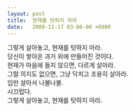 ```yaml
---
layout: post
title:  현재를 탓하지 마라
date:   2008-11-17 03-06-00 +0900
---
```

그렇게 살아놓고, 현재를 탓하지 마라.<br />
당신이 쌓아온 과거 위에 만들어진 것이다.<br />
현재가 마음에 들지 않으면, 다르게 살아라.<br />
그럴 의지도 없으면, 그냥 닥치고 조용히 살아라.<br />
입만 살아서 나불나불.<br />
시끄럽다.<br />
그렇게 살아놓고, 현재를 탓하지 마라.
